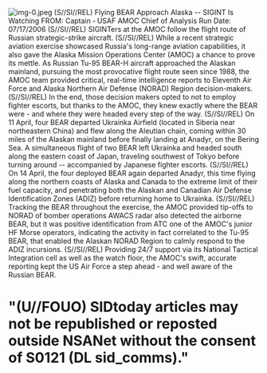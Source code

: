 ![img-0.jpeg](img-0.jpeg)
(S//SI//REL) Flying BEAR Approach Alaska -- SIGINT Is Watching
FROM: Captain $\square$ USAF AMOC Chief of Analysis Run Date: 07/17/2006
(S//SI//REL) SIGINTers at the AMOC follow the flight route of Russian strategic-strike aircraft.
(S//SI//REL) While a recent strategic aviation exercise showcased Russia's long-range aviation capabilities, it also gave the Alaska Mission Operations Center (AMOC) a chance to prove its mettle. As Russian Tu-95 BEAR-H aircraft approached the Alaskan mainland, pursuing the most provocative flight route seen since 1988, the AMOC team provided critical, real-time intelligence reports to Eleventh Air Force and Alaska Northern Air Defense (NORAD) Region decision-makers.
(S//SI//REL) In the end, those decision makers opted to not to employ fighter escorts, but thanks to the AMOC, they knew exactly where the BEAR were - and where they were headed every step of the way.
(S//SI//REL) On 11 April, four BEAR departed Ukrainka Airfield (located in Siberia near northeastern China) and flew along the Aleutian chain, coming within 30 miles of the Alaskan mainland before finally landing at Anadyr, on the Bering Sea. A simultaneous flight of two BEAR left Ukrainka and headed south along the eastern coast of Japan, traveling southwest of Tokyo before turning around -- accompanied by Japanese fighter escorts.
(S//SI//REL) On 14 April, the four deployed BEAR again departed Anadyr, this time flying along the northern coasts of Alaska and Canada to the extreme limit of their fuel capacity, and penetrating both the Alaskan and Canadian Air Defense Identification Zones (ADIZ) before returning home to Ukrainka.
(S//SI//REL) Tracking the BEAR throughout the exercise, the AMOC provided tip-offs to NORAD of bomber operations AWACS radar also detected the airborne BEAR, but it was positive identification from ATC one of the AMOC's junior HF Morse operators, indicating the activity in fact correlated to the Tu-95 BEAR, that enabled the Alaskan NORAD Region to calmly respond to the ADIZ incursions.
(S//SI//REL) Providing 24/7 support via its National Tactical Integration cell as well as the watch floor, the AMOC's swift, accurate reporting kept the US Air Force a step ahead - and well aware of the Russian BEAR.

# "(U//FOUO) SIDtoday articles may not be republished or reposted outside NSANet without the consent of S0121 (DL sid_comms)."
